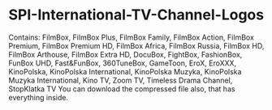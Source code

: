 # SPI-International-TV-Channel-Logos
Contains: FilmBox, FilmBox Plus, FilmBox Family, FilmBox Action, FilmBox Premium, FilmBox Premium HD, FilmBox Africa, FilmBox Russia, FilmBox HD, FilmBox Arthouse, FilmBox Extra HD, DocuBox, FightBox, FashionBox, FunBox UHD, Fast&amp;FunBox, 360TuneBox, GameToon, EroX, EroXXX, KinoPolska, KinoPolska International, KinoPolska Muzyka, KinoPolska Muzyka International, Kino TV, Zoom TV, Timeless Drama Channel, StopKlatka TV
You can download the compressed file also, that has everything inside.
